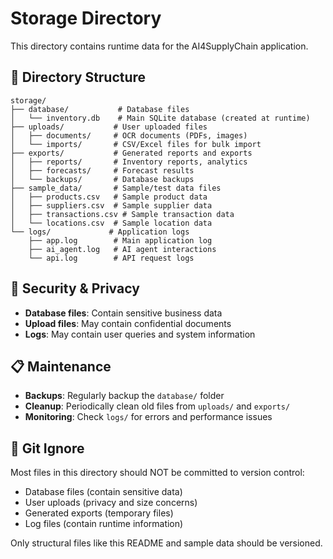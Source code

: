 # Storage Directory

This directory contains runtime data for the AI4SupplyChain application.

## 📁 Directory Structure

```
storage/
├── database/           # Database files
│   └── inventory.db    # Main SQLite database (created at runtime)
├── uploads/           # User uploaded files
│   ├── documents/     # OCR documents (PDFs, images)
│   └── imports/       # CSV/Excel files for bulk import
├── exports/           # Generated reports and exports
│   ├── reports/       # Inventory reports, analytics
│   ├── forecasts/     # Forecast results
│   └── backups/       # Database backups
├── sample_data/       # Sample/test data files
│   ├── products.csv   # Sample product data
│   ├── suppliers.csv  # Sample supplier data
│   ├── transactions.csv # Sample transaction data
│   └── locations.csv  # Sample location data
└── logs/             # Application logs
    ├── app.log        # Main application log
    ├── ai_agent.log   # AI agent interactions
    └── api.log        # API request logs
```

## 🔐 Security & Privacy

- **Database files**: Contain sensitive business data
- **Upload files**: May contain confidential documents
- **Logs**: May contain user queries and system information

## 📋 Maintenance

- **Backups**: Regularly backup the `database/` folder
- **Cleanup**: Periodically clean old files from `uploads/` and `exports/`
- **Monitoring**: Check `logs/` for errors and performance issues

## 🚫 Git Ignore

Most files in this directory should NOT be committed to version control:
- Database files (contain sensitive data)
- User uploads (privacy and size concerns)
- Generated exports (temporary files)
- Log files (contain runtime information)

Only structural files like this README and sample data should be versioned.
